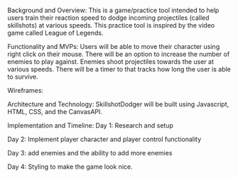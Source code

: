 Background and Overview:
This is a game/practice tool intended to help users train their reaction speed to dodge incoming projectiles (called skillshots) at various speeds. This practice tool is inspired by the video game called League of Legends. 

Functionality and MVPs:
Users will be able to move their character using right click on their mouse. There will be an option to increase the number of enemies to play against. Enemies shoot projectiles towards the user at various speeds. There will be a timer to that tracks how long the user is able to survive. 

Wireframes:


Architecture and Technology:
SkillshotDodger will be built using Javascript, HTML, CSS, and the CanvasAPI.

Implementation and Timeline:
Day 1:
Research and setup 

Day 2:
Implement player character and player control functionality
 
Day 3: 
add enemies and the ability to add more enemies

Day 4: 
Styling to make the game look nice. 








